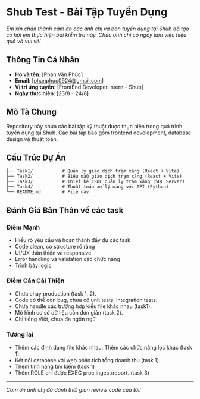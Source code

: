 # Shub Test - Bài Tập Tuyển Dụng
 _Em xin chân thành cảm ơn các anh chị và ban tuyển dụng tại *Shub* đã tạo cơ hội em thực hiện bài kiểm tra này. Chúc anh chị có ngày làm việc hiệu quả và vui vẻ!_ 
## Thông Tin Cá Nhân

- **Họ và tên**: [Phan Văn Phúc]
- **Email**: [phanphuc0924@gmail.com]
- **Vị trí ứng tuyển**: [FrontEnd Developer Intern - Shub]
- **Ngày thực hiện**: [23/8 - 24/8]

## Mô Tả Chung

Repository này chứa các bài tập kỹ thuật được thực hiện trong quá trình tuyển dụng tại Shub. Các bài tập bao gồm frontend development, database design và thuật toán.

## Cấu Trúc Dự Án

```
├── Task1/           # Quản lý giao dịch trạm xăng (React + Vite)
├── Task2/           # Biểu mẫu giao dịch trạm xăng (React + Vite)
├── Task3/           # Thiết kế CSDL quản lý trạm xăng (SQL Server)
├── Task4/           # Thuật toán xử lý mảng với API (Python)
└── README.md        # File này
```

## Đánh Giá Bản Thân về các task

### Điểm Mạnh

- Hiểu rõ yêu cầu và hoàn thành đầy đủ các task
- Code clean, có structure rõ ràng
- UI/UX thân thiện và responsive
- Error handling và validation các chức năng
- Trình bày logic

### Điểm Cần Cải Thiện

- Chưa chạy production (task 1, 2).
- Code có thể còn bug, chưa có unit tests, integration tests.
- Chưa handle các trường hợp kiểu file khác nhau (task1).
- Mô hình cơ sở dữ liệu còn đơn giản (task 2).
- Chỉ tiếng Việt, chưa đa ngôn ngữ

### Tương lai

- Thêm các định dạng file khác nhau. Thêm các chức năng lọc khác (task 1).
- Kết nối database với web phân tích tổng doanh thu (task 1).
- Thêm tính năng tìm kiếm (task 1)
- Thêm ROLE chỉ được EXEC proc ingest/report. (task 3)

---

_Cảm ơn anh chị đã dành thời gian review code của tôi!_
